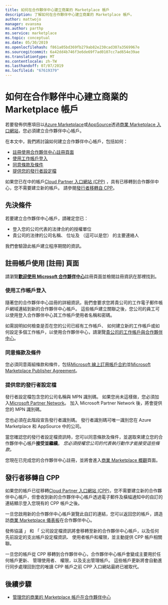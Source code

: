```yaml
---
title: 如何在合作夥伴中心建立商業的 Marketplace 帳戶
description: 了解如何在合作夥伴中心建立商業的 Marketplace 帳戶。
author: mattwojo
manager: evansma
ms.author: parthp
ms.service: marketplace
ms.topic: conceptual
ms.date: 05/30/2019
ms.openlocfilehash: f861a05bd369fb279ab82e230cad307a3569967e
ms.sourcegitcommit: 6a42dd4b746f3e6de69f7ad0107cc7ad654e39ae
ms.translationtype: MT
ms.contentlocale: zh-TW
ms.lasthandoff: 07/07/2019
ms.locfileid: "67619379"
---
```

# <a name="how-to-create-a-commercial-marketplace-account-in-partner-center"></a>如何在合作夥伴中心建立商業的 Marketplace 帳戶

若要發佈供應項目以[Azure Marketplace](https://azuremarketplace.microsoft.com/)或[AppSource](https://appsource.microsoft.com/)透過[商業 Marketplace 入口網站](https://partner.microsoft.com/dashboard/commercial-marketplace/offers)，您必須建立合作夥伴中心帳戶。  

在本文中，我們將討論如何建立合作夥伴中心帳戶，包括如何： 

- [註冊使用合作夥伴中心註冊頁面](#register-for-an-account-using-the-enrollment-page)
- [使用工作帳戶登入](#sign-in-with-a-work-account)
- [同意條款及條件](#agree-to-terms-and-conditions) 
- [提供您的發行者設定檔](#provide-your-publisher-profile)

如果您已在中的帳戶[Cloud Partner 入口網站 (CPP)](https://cloudpartner.azure.com) ，具有已移轉到合作夥伴中心，您不需要建立新的帳戶。 請參閱[發行者移轉自 CPP](#publishers-migrated-from-cpp)。 

## <a name="prerequisites"></a>先決條件

若要建立合作夥伴中心帳戶，請確定您已：

- 登入您的公司代表的法律合約的授權單位
- 貴公司的法律的公司名稱、 位址及 （這可以是您） 的主要連絡人

我們會驗證此帳戶建立程序期間的資訊。

## <a name="register-for-an-account-using-the-enrollment-page"></a>註冊帳戶使用 [註冊] 頁面 

請瀏覽[**歡迎使用 Microsoft 合作夥伴中心**](https://partner.microsoft.com/dashboard/account/v3/enrollment/introduction/azureisv)註冊頁面並檢閱註冊資訊在那裡找到。

### <a name="sign-in-with-a-work-account"></a>使用工作帳戶登入

隨著您的合作夥伴中心註冊的詳細資訊，我們會要求您將貴公司的工作電子郵件帳戶網域連結到新的合作夥伴中心帳戶。 這些帳戶建立關聯之後，您公司的員工可以使用登入合作夥伴中心其工作帳戶使用者名稱和密碼。

如需說明如何檢查是否在您的公司已經有工作帳戶、 如何建立新的工作帳戶或如何設定多個工作帳戶，以使用合作夥伴中心，請瀏覽[貴公司的工作帳戶與合作夥伴中心](./company-work-accounts.md)。 

### <a name="agree-to-terms-and-conditions"></a>同意條款及條件

您必須同意兩組條款和條件，包括[Microsoft 線上訂用帳戶合約](https://go.microsoft.com/fwlink/?LinkId=870457)並[Microsoft Marketplace Publisher Agreement](https://go.microsoft.com/fwlink/?linkid=843476)。


### <a name="provide-your-publisher-profile"></a>提供您的發行者設定檔

發行者設定檔包含您的公司名稱與 MPN 識別碼。 如果您尚未這樣做，您必須加入[Microsoft Partner Network](https://partner.microsoft.com/commercial)。 加入 Microsoft Partner Network 後，將會提供您的 MPN 識別碼。 

您也必須在此階段宣告發行者識別碼。 發行者識別碼可唯一識別您在 Azure Marketplace 和 AppSource 中的公司。 

當您確認您的發行者設定檔資訊時，您可以同意條款及條件，並選取來建立您的合作夥伴中心帳戶**接受並繼續**。 *您必須授權您公司的代表執行動作才能接受這些條款。*

您現在已完成您的合作夥伴中心註冊，並將會進入[商業 Marketplace 概觀](./commercial-marketplace-overview.md)頁面。


## <a name="publishers-migrated-from-cpp"></a>發行者移轉自 CPP

如果您的帳戶已從移轉[Cloud Partner 入口網站 (CPP)](https://cloudpartner.azure.com)，您不需要建立新的合作夥伴中心帳戶，但會收到新的合作夥伴中心帳戶透過電子郵件及橫幅通知中的自訂的連結顯示登入您現有的 CPP 帳戶之後。

一旦您啟用新的合作夥伴中心帳戶瀏覽此自訂的連結，您可以返回您的帳戶，請造訪[商業 Marketplace 儀表板](https://partner.microsoft.com/dashboard/commercial-marketplace/)在合作夥伴中心。

發佈協議 」 和 「 公司設定檔資訊將會移轉至新的合作夥伴中心帳戶，以及任何先前設定的支出帳戶設定檔資訊、 使用者帳戶和權限，並主動提供 CPP 帳戶相關聯。 

一旦您的帳戶從 CPP 移轉到合作夥伴中心，合作夥伴中心帳戶會變成主要用於任何帳戶更新、 管理使用者、 權限，以及支出管理帳戶。 這些帳戶更新將會自動進行同步處理回到您的唯讀 CPP 帳戶之前 CPP 入口網站最終已被取代。 

## <a name="next-steps"></a>後續步驟

- [管理您的商業的 Marketplace 帳戶在合作夥伴中心](./manage-account.md) 
